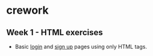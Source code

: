 # crework

## Week 1 - HTML exercises

- Basic [login](/week_1/index.html) and [sign up](/week_1/signup.html) pages using only HTML tags.
